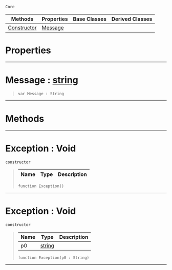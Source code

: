  `Core`

|Methods|Properties|Base Classes|Derived Classes|
|---|---|---|---|
|[ Constructor](https://github.com/zeroengineteam/ZeroDocs/code_reference/zilch_base_types/exception.markdown#exception-void)|[ Message](https://github.com/zeroengineteam/ZeroDocs/code_reference/zilch_base_types/exception.markdown#message-zero-engine-docu)| | |


 #  Properties


---  
 #  Message : [string](https://github.com/zeroengineteam/ZeroDocs/code_reference/zilch_base_types/string.markdown)

> 
> ``` lang=cpp, name=Zilch
> var Message : String


---  
 #  Methods


---  
 #  Exception : Void

 `constructor`

> 
> |Name|Type|Description|
> |---|---|---|
> ``` lang=cpp, name=Zilch
> function Exception()
> ``` 


---  
 #  Exception : Void

 `constructor`

> 
> |Name|Type|Description|
> |---|---|---|
> |p0|[string](https://github.com/zeroengineteam/ZeroDocs/code_reference/zilch_base_types/string.markdown)| |
> ``` lang=cpp, name=Zilch
> function Exception(p0 : String)
> ``` 


---  
 

 